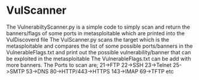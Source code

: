 # VulScanner

The VulnerabiltyScanner.py is a simple code to simply scan and return the banners/flags of some ports in metasploitable 
which are printed into the VulDiscoverd file
The VulScanner.py scans the target which is the metasploitable 
and compares the list of some possible ports/banners in the VulnerableFlags.txt 
and print out the possible vulnerability/banner that can be exploited in the metasploitable
The VulnerableFlags.txt can be add with more banners.
The Ports to scan are;
21->FTP
22->SSH
23->Telnet
25->SMTP
53->DNS
80->HTTP/443->HTTPS
143->IMAP
69->TFTP   etc
